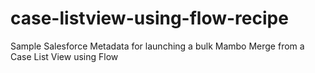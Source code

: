 # case-listview-using-flow-recipe
Sample Salesforce Metadata for launching a bulk Mambo Merge from a Case List View using Flow
